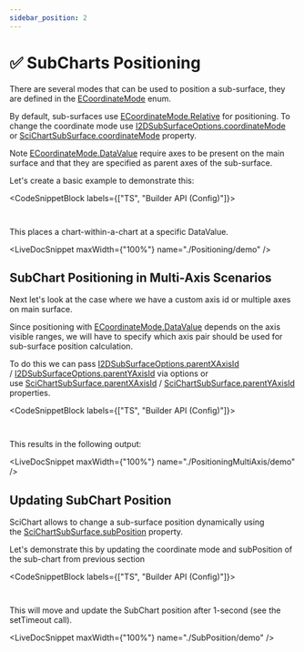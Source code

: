 ```yaml
---
sidebar_position: 2
---
```


# ✅ SubCharts Positioning

There are several modes that can be used to position a sub-surface, they are defined in the [ECoordinateMode](https://www.scichart.com/documentation/js/current/typedoc/enums/ecoordinatemode.html) enum.

By default, sub-surfaces use [ECoordinateMode.Relative](https://www.scichart.com/documentation/js/current/typedoc/enums/ecoordinatemode.html#relative) for positioning. To change the coordinate mode use [I2DSubSurfaceOptions.coordinateMode](https://www.scichart.com/documentation/js/current/typedoc/interfaces/i2dsubsurfaceoptions.html#coordinatemode) or [SciChartSubSurface.coordinateMode](https://www.scichart.com/documentation/js/current/typedoc/classes/scichartsubsurface.html#coordinatemode) property.

Note [ECoordinateMode.DataValue](https://www.scichart.com/documentation/js/current/typedoc/enums/ecoordinatemode.html#datavalue) require axes to be present on the main surface and that they are specified as parent axes of the sub-surface.

Let's create a basic example to demonstrate this:

<CodeSnippetBlock labels={["TS", "Builder API (Config)"]}>
```ts {68} showLineNumbers file=./Positioning/demo.ts start=region_A_start end=region_A_end
```
```ts showLineNumbers file=./Positioning/demo.ts start=region_B_start end=region_B_end
```
</CodeSnippetBlock>

This places a chart-within-a-chart at a specific DataValue.

<LiveDocSnippet maxWidth={"100%"} name="./Positioning/demo" />

SubChart Positioning in Multi-Axis Scenarios
--------------------------------------------

Next let's look at the case where we have a custom axis id or multiple axes on main surface.

Since positioning with [ECoordinateMode.DataValue](https://www.scichart.com/documentation/js/current/typedoc/enums/ecoordinatemode.html#datavalue) depends on the axis visible ranges, we will have to specify which axis pair should be used for sub-surface position calculation.

To do this we can pass [I2DSubSurfaceOptions.parentXAxisId](https://www.scichart.com/documentation/js/current/typedoc/interfaces/i2dsubsurfaceoptions.html#parentxaxisid) / [I2DSubSurfaceOptions.parentYAxisId](https://www.scichart.com/documentation/js/current/typedoc/interfaces/i2dsubsurfaceoptions.html#parentyaxisid) via options or use [SciChartSubSurface.parentXAxisId](https://www.scichart.com/documentation/js/current/typedoc/classes/scichartsubsurface.html#parentxaxisid) / [SciChartSubSurface.parentYAxisId](https://www.scichart.com/documentation/js/current/typedoc/classes/scichartsubsurface.html#parentyaxisid) properties.

<CodeSnippetBlock labels={["TS", "Builder API (Config)"]}>
```ts {86-87} showLineNumbers file=./PositioningMultiAxis/demo.ts start=region_A_start end=region_A_end
```
```ts showLineNumbers file=./PositioningMultiAxis/demo.ts start=region_B_start end=region_B_end
```
</CodeSnippetBlock>

This results in the following output:

<LiveDocSnippet maxWidth={"100%"} name="./PositioningMultiAxis/demo" />

Updating SubChart Position
--------------------------

SciChart allows to change a sub-surface position dynamically using the [SciChartSubSurface.subPosition](https://www.scichart.com/documentation/js/current/typedoc/classes/scichartsubsurface.html#subposition) property.

Let's demonstrate this by updating the coordinate mode and subPosition of the sub-chart from previous section

<CodeSnippetBlock labels={["TS", "Builder API (Config)"]}>
```ts {88} showLineNumbers file=./SubPosition/demo.ts start=region_A_start end=region_A_end
```
```ts showLineNumbers file=./SubPosition/demo.ts start=region_B_start end=region_B_end
```
</CodeSnippetBlock>

This will move and update the SubChart position after 1-second (see the setTimeout call).

<LiveDocSnippet maxWidth={"100%"} name="./SubPosition/demo" />
